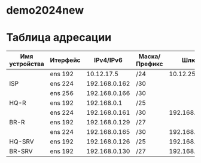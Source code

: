 # demo2024new
# Таблица адресации
| Имя устройства | Итерфейс |  IPv4/IPv6   | Маска/Префикс |       Шлюз       |
| -------------- | -------- | ------------ | ------------- |    ----------    |
|                | ens 192  | 10.12.17.5  | /24           | 10.12.25.254     |
| ISP            | ens 224  | 192.168.0.162| /30           |                  |
|                | ens 256  | 192.168.0.166| /30           |                  |
| HQ-R           | ens 192  | 192.168.0.1  | /25           |                  |
|                | ens 224  | 192.168.0.161| /30           | 192.168.0.162    |
| BR-R           | ens 192  | 192.168.0.129| /27           |                  |
|                | ens 224  | 192.168.0.165| /30           | 192.168.0.166    |
| HQ-SRV         | ens 192  | 192.168.0.126  | /25           | 192.168.0.1      |
| BR-SRV         | ens 192  | 192.168.0.130| /27           | 192.168.0.129    |

